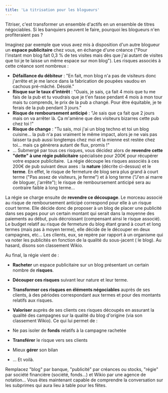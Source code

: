 ```yaml
---
title: 'La titrisation pour les blogueurs'
---
```


Titriser, c'est transformer un ensemble d'actifs en un ensemble de titres
négociables. Si les banquiers peuvent le faire, pourquoi les blogueurs n'en
profiteraient pas ?

Imaginez par exemple que vous avez mis à disposition d'un autre blogueur un
**espace publicitaire** chez vous, en échange d'une créance ("Pour l'instant mon
blog fait 0,3 % de tes visites mais dès que j'ai autant de visites que toi je te
laisse un même espace sur mon blog"). Les risques associés à cette créance sont
nombreux :

-   **Défaillance du débiteur** : "En fait, mon blog n'a pas de visiteurs donc
    j'arrête et je me lance dans la fabrication de poupées vaudou en cachous
    pré-mâché. Désolé."
-   **Risque sur le taux d'intérêt** : "Ouais, je sais, ça fait 4 mois que tu me
    fais de la pub et tu voudrais que je t'en fasse pendant 4 mois à mon tour
    mais tu comprends, le prix de la pub a changé. Pour être équitable, je te
    ferais de la pub pendant 3 jours."
-   **Risque de remboursement anticipé** : "Je sais que ça fait que 2 jours mais
    on va arrêter là. Ça m'amène que des visiteurs bizarres cette pub chez toi
    !"
-   **Risque de change** : "Tu sais, moi j'ai un blog techno et toi un blog
    cuisine… la pub n'a pas vraiment le même impact, alors je ne vais pas
    laisser ta pub aussi longtemps chez moi et la mienne est restée chez toi…
    mais ça génèrera autant de flux, promis !"
-   … Submergé par tous ces risques, vous décidez alors de **revendre cette
    "dette" à une régie publicitaire** spécialisée pour 200€ pour récupérer
    votre espace publicitaire.  La régie découpe les risques associés à ces 200€
    de pub suivant deux axes : la **nature** (décrite ci-dessus) et le
    **terme**. En effet, le risque de fermeture de blog sera plus grand à court
    terme ("Pas assez de visiteurs, je ferme") et à long terme ("J'en ai marre
    de bloguer, j'arrête"); le risque de remboursement anticipé sera au
    contraire faible à long terme…

La régie se charge ensuite de **revendre ce découpage**. Le morceau associé au
risque de remboursement anticipé correspond pour elle à un risque court terme.
Elle décide donc de proposer à un blog de placer une publicité dans ses pages
pour un certain montant qui serait dans la moyenne des paiements au début, puis
décroissant (compensant ainsi le risque associé). Le budget relatif au risque de
fermeture du blog étant grand à court et long termes (mais pas à moyen terme),
elle décide de le découper en deux campagnes, etc… Les clients, eux, se repère
par rapport à un organisme qui va noter les publicités en fonction de la qualité
du sous-jacent ( le blog). Au hasard, disons son classement Wikio.

Au final, la régie vient de :

-   **Racheter** un espace publicitaire sur un blog présentant un certain nombre
    de **risques**.
-   **Découper ces risques** suivant leur nature et leur terme.
-   **Transformer ces risques en éléments négociables** auprès de ses clients, à
    des périodes correspondant aux termes et pour des montants relatifs aux
    risques.
-   **Valoriser** auprès de ses clients ces risques découpés en assurant la
    qualité des campagnes sur la qualité du blog d'origine (via son classement
    Wikio). Ce qui lui permet de :

-   Ne pas isoler de **fonds** relatifs à la campagne rachetée
-   **Transférer** le risque vers ses clients
-   Mieux **gérer** son bilan
-   … Et voilà.

Remplacez "blog" par banque, "publicité" par créances ou stocks, "régie" par
société financière (société, fonds…) et Wikio par une agence de notation… Vous
êtes maintenant capable de comprendre la conversation sur les subprimes qui aura
lieu à table pour les fêtes.
